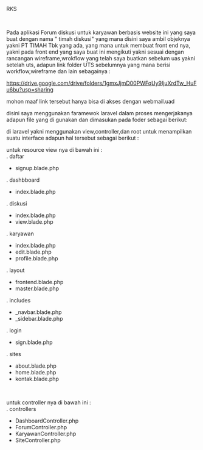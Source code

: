 RKS 

<br>

Pada aplikasi Forum diskusi untuk karyawan berbasis website ini yang saya buat dengan nama " timah diskusi" yang mana disini saya ambil objeknya yakni PT TIMAH Tbk yang ada,
yang mana untuk membuat front end nya, yakni pada front end yang saya buat ini  mengikuti yakni sesuai dengan rancangan wireframe,wrokflow yang telah saya buatkan
sebelum uas yakni setelah uts, adapun link folder UTS sebelumnya yang mana berisi workflow,wireframe dan lain sebagainya :

https://drive.google.com/drive/folders/1gmxJjmD00PWFqUy9IjuXrdTw_HuFu6bu?usp=sharing

mohon maaf link tersebut hanya bisa di akses dengan webmail.uad 

disini saya menggunakan faramewok laravel dalam proses mengerjakanya 
adapun file yang di gunakan dan dimasukan pada foder sebagai berikut: 

di laravel yakni menggunakan view,controller,dan root untuk menampilkan suatu interface adapun hal tersebut sebagai berikut : 

untuk resource view nya di bawah ini : <br>
. daftar 
  - signup.blade.php

. dashbboard
  - index.blade.php

.  diskusi
  - index.blade.php
  - view.blade.php
 
. karyawan
  - index.blade.php
  - edit.blade.php
  - profile.blade.php
  
. layout
  - frontend.blade.php
  - master.blade.php
  
. includes 
  - _navbar.blade.php
  - _sidebar.blade.php
  
.  login
  - sign.blade.php
  
. sites
  - about.blade.php
  - home.blade.php 
  - kontak.blade.php
<br>

untuk controller nya di bawah ini :<br>
. controllers 
  - DashboardController.php
  - ForumController.php
  - KaryawanController.php
  - SiteController.php
